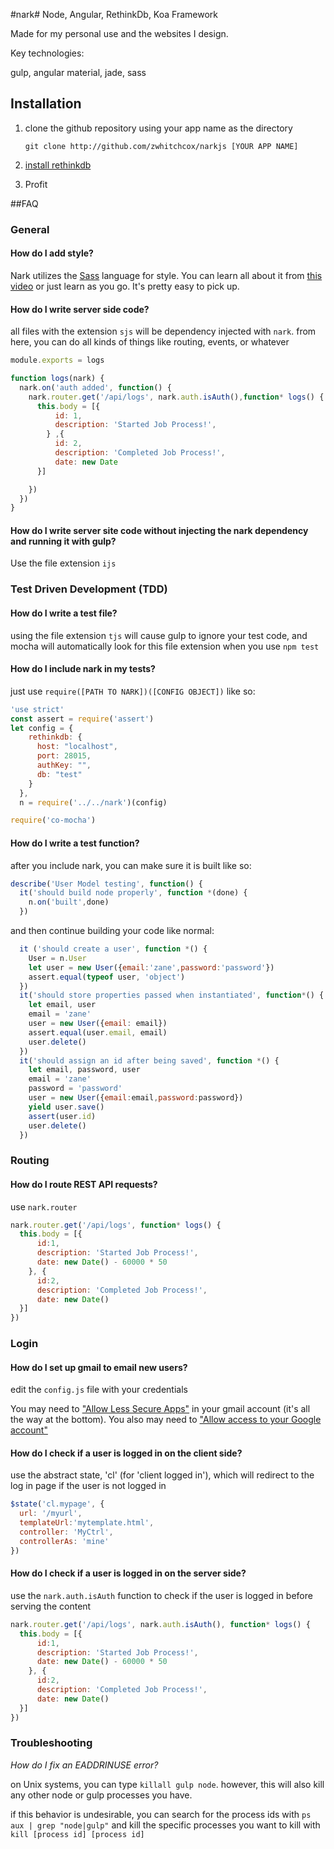 #nark#
Node, Angular, RethinkDb, Koa Framework

Made for my personal use and the websites I design.

Key technologies:

gulp, angular material, jade, sass

## Installation

1. clone the github repository using your app name as the directory

	```shell
	git clone http://github.com/zwhitchcox/narkjs [YOUR APP NAME]
	```
2. [install rethinkdb](https://www.rethinkdb.com/docs/install/)

3. Profit

##FAQ

### General

#### How do I add style?

Nark utilizes the [Sass](http://sass-lang.com/) language for style.
You can learn all about it from [this video](https://www.youtube.com/watch?v=wz3kElLbEHE)
or just learn as you go. It's pretty easy to pick up.

#### How do I write server side code?

all files with the extension ```sjs``` will be dependency injected with ```nark```. from here, you can do all kinds of things like routing, events, or whatever

```js
module.exports = logs

function logs(nark) {
  nark.on('auth added', function() {
    nark.router.get('/api/logs', nark.auth.isAuth(),function* logs() {
      this.body = [{
          id: 1,
          description: 'Started Job Process!',
        } ,{
          id: 2,
          description: 'Completed Job Process!',
          date: new Date
      }]

    })
  })
}
```

#### How do I write server site code without injecting the nark dependency and running it with gulp?

Use the file extension `ijs`

### Test Driven Development (TDD)

#### How do I write a test file?

using the file extension `tjs` will cause gulp to ignore your test code,
and mocha will automatically look for this file extension when you use ```npm test```

#### How do I include nark in my tests?

just use ```require([PATH TO NARK])([CONFIG OBJECT])``` like so:

```js
'use strict'
const assert = require('assert')
let config = { 
    rethinkdb: {
      host: "localhost",
      port: 28015,
      authKey: "", 
      db: "test"
    }   
  },  
  n = require('../../nark')(config)

require('co-mocha')
```

#### How do I write a test function?

after you include nark, you can make sure it is built like so:

```js
describe('User Model testing', function() {
  it('should build node properly', function *(done) {
    n.on('built',done)
  })  
```

and then continue building your code like normal:

```js
  it ('should create a user', function *() {
    User = n.User
    let user = new User({email:'zane',password:'password'})
    assert.equal(typeof user, 'object')
  })  
  it('should store properties passed when instantiated', function*() {
    let email, user
    email = 'zane'
    user = new User({email: email})
    assert.equal(user.email, email)
    user.delete()
  })  
  it('should assign an id after being saved', function *() {
    let email, password, user
    email = 'zane'
    password = 'password'
    user = new User({email:email,password:password})
    yield user.save()
    assert(user.id)
    user.delete()
  })
```

### Routing

#### How do I route REST API requests?

use ```nark.router```

```js
nark.router.get('/api/logs', function* logs() {
  this.body = [{
      id:1,
      description: 'Started Job Process!',
      date: new Date() - 60000 * 50
    }, {
      id:2,
      description: 'Completed Job Process!',
      date: new Date()
  }]
})
```

### Login

#### How do I set up gmail to email new users?

edit the `config.js` file with your credentials

You may need to ["Allow Less Secure Apps"](https://www.google.com/settings/security/lesssecureapps)
in your gmail account (it's all the way at the bottom). You also may need to 
["Allow access to your Google account"](https://accounts.google.com/DisplayUnlockCaptcha)

#### How do I check if a user is logged in on the client side?

use the abstract state, 'cl' (for 'client logged in'), which will redirect to the log in page if the user is not logged in

```js
$state('cl.mypage', {
  url: '/myurl',
  templateUrl:'mytemplate.html',
  controller: 'MyCtrl',
  controllerAs: 'mine'
})
```

#### How do I check if a user is logged in on the server side?

use the ```nark.auth.isAuth``` function to check if the user is logged in before serving the content

```js
nark.router.get('/api/logs', nark.auth.isAuth(), function* logs() {
  this.body = [{
      id:1,
      description: 'Started Job Process!',
      date: new Date() - 60000 * 50
    }, {
      id:2,
      description: 'Completed Job Process!',
      date: new Date()
  }]
})
```

### Troubleshooting

*How do I fix an EADDRINUSE error?*

on Unix systems, you can type ```killall gulp node```. however, this will also kill
any other node or gulp processes you have.

if this behavior is undesirable, you can search for the process ids with ```ps aux | grep "node|gulp"```
and kill the specific processes you want to kill with ```kill [process id] [process id]```
